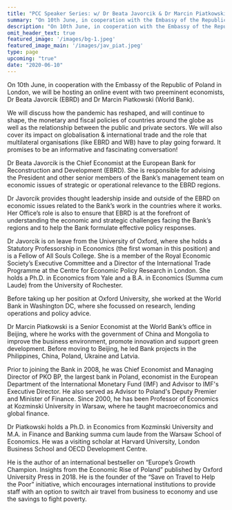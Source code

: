 ```yaml
---
title: "PCC Speaker Series: w/ Dr Beata Javorcik & Dr Marcin Piatkowski"
summary: "On 10th June, in cooperation with the Embassy of the Republic of Poland in London, we will be hosting an online event with two preeminent economists, Dr Beata Javorcik (EBRD) and Dr Marcin Piatkowski (World Bank)."
description: "On 10th June, in cooperation with the Embassy of the Republic of Poland in London, we will be hosting an online event with two preeminent economists, Dr Beata Javorcik (EBRD) and Dr Marcin Piatkowski (World Bank)."
omit_header_text: true
featured_image: '/images/bg-1.jpeg'
featured_image_main: '/images/jav_piat.jpeg'
type: page
upcoming: "true"
date: "2020-06-10"
---
```


On 10th June, in cooperation with the Embassy of the Republic of Poland in London, we will be hosting an online event with two preeminent economists, Dr Beata Javorcik (EBRD) and Dr Marcin Piatkowski (World Bank).

We will discuss how the pandemic has reshaped, and will continue to shape, the monetary and fiscal policies of countries around the globe as well as the relationship between the public and private sectors. We will also cover its impact on globalisation & international trade and the role that multilateral organisations (like EBRD and WB) have to play going forward. It promises to be an informative and fascinating conversation!

Dr Beata Javorcik is the Chief Economist at the European Bank for Reconstruction and Development (EBRD). She is responsible for advising the President and other senior members of the Bank’s management team on economic issues of strategic or operational relevance to the EBRD regions.

Dr Javorcik provides thought leadership inside and outside of the EBRD on economic issues related to the Bank’s work in the countries where it works. Her Office’s role is also to ensure that EBRD is at the forefront of understanding the economic and strategic challenges facing the Bank’s regions and to help the Bank formulate effective policy responses.

Dr Javorcik is on leave from the University of Oxford, where she holds a Statutory Professorship in Economics (the first woman in this position) and is a Fellow of All Souls College. She is a member of the Royal Economic Society’s Executive Committee and a Director of the International Trade Programme at the Centre for Economic Policy Research in London. She holds a Ph.D. in Economics from Yale and a B.A. in Economics (Summa cum Laude) from the University of Rochester.

Before taking up her position at Oxford University, she worked at the World Bank in Washington DC, where she focussed on research, lending operations and policy advice.

Dr Marcin Piatkowski is a Senior Economist at the World Bank’s office in Beijing, where he works with the government of China and Mongolia to improve the business environment, promote innovation and support green development. Before moving to Beijing, he led Bank projects in the Philippines, China, Poland, Ukraine and Latvia.

Prior to joining the Bank in 2008, he was Chief Economist and Managing Director of PKO BP, the largest bank in Poland, economist in the European Department of the International Monetary Fund (IMF) and Advisor to IMF's Executive Director. He also served as Advisor to Poland's Deputy Premier and Minister of Finance. Since 2000, he has been Professor of Economics at Kozminski University in Warsaw, where he taught macroeconomics and global finance.

Dr Piatkowski holds a Ph.D. in Economics from Kozminski University and M.A. in Finance and Banking summa cum laude from the Warsaw School of Economics. He was a visiting scholar at Harvard University, London Business School and OECD Development Centre.

He is the author of an international bestseller on “Europe’s Growth Champion. Insights from the Economic Rise of Poland” published by Oxford University Press in 2018. He is the founder of the “Save on Travel to Help the Poor” initiative, which encourages international institutions to provide staff with an option to switch air travel from business to economy and use the savings to fight poverty.
